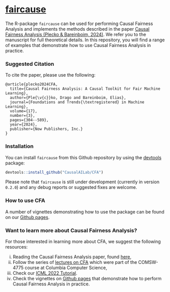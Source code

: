 
<!-- README.md is generated from README.Rmd. Please edit that file -->

# [faircause](https://github.com/dplecko/CFA)

<!-- badges: start 
[![Lifecycle](https://img.shields.io/badge/lifecycle-stable-brightgreen.svg)](https://lifecycle.r-lib.org/articles/stages.html#stable)
[![R build status](https://github.com/dplecko/fairadapt/workflows/build/badge.svg)](https://github.com/dplecko/fairadapt/actions?query=workflow%3Abuild)
[![R check status](https://github.com/dplecko/fairadapt/workflows/check/badge.svg)](https://github.com/dplecko/fairadapt/actions?query=workflow%3Acheck)
[![pkgdown build status](https://github.com/dplecko/fairadapt/workflows/pkgdown/badge.svg)](https://github.com/dplecko/fairadapt/actions?query=workflow%3Apkgdown)
[![covr status](https://github.com/dplecko/fairadapt/workflows/coverage/badge.svg)](https://github.com/dplecko/fairadapt/actions?query=workflow%3Acoverage)
[![Codecov test coverage](https://codecov.io/gh/dplecko/fairadapt/branch/main/graph/badge.svg?token=8A0EL5N4RE)](https://app.codecov.io/gh/dplecko/fairadapt)
<!-- badges: end -->

The R-package `faircause` can be used for performing Causal Fairness
Analysis and implements the methods described in the paper [Causal
Fairness Analysis (Plecko & Bareinboim,
2024)](https://causalai.net/r90.pdf). We refer you to the manuscript for
full theoretical details. In this repository, you will find a range of
examples that demonstrate how to use Causal Fairness Analysis in
practice.

### Suggested Citation

To cite the paper, please use the following:

    @article{plecko2024CFA,
      title={Causal Fairness Analysis: A Causal Toolkit for Fair Machine Learning},
      author={Ple{\v{c}}ko, Drago and Bareinboim, Elias},
      journal={Foundations and Trends{\textregistered} in Machine Learning},
      volume={17},
      number={3},
      pages={304--589},
      year={2024},
      publisher={Now Publishers, Inc.}
    }

### Installation

You can install `faircause` from this Github repository by using the
[devtools](https://cran.r-project.org/web/packages/devtools/index.html)
package:

``` r
devtools::install_github("CausalAILab/CFA")
```

Please note that `faircause` is still under development (currently in
version `0.2.0`) and any debug reports or suggested fixes are welcome.

### How to use CFA

A number of vignettes demonstrating how to use the package can be found
on our [Github pages](https://dplecko.github.io/CFA/).

### Want to learn more about Causal Fairness Analysis?

For those interested in learning more about CFA, we suggest the
following resources:

<ol style="list-style-type: lower-roman; counter-reset: list;">
<li>
Reading the Causal Fairness Analysis paper, found
<a href="https://causalai.net/r90.pdf">here</a>,
</li>
<li>
Follow the series of
<a href="https://www.cs.columbia.edu/~dplecko/#teaching">lectures on
CFA</a> which were part of the COMSW-4775 course at Columbia Computer
Science,
</li>
<li>
Check our <a href="https://fairness.causalai.net/">ICML 2022
Tutorial</a>.
</li>
<li>
Check the vignettes on <a href="https://dplecko.github.io/CFA/">Github
pages</a> that demonstrate how to perform Causal Fairness Analysis in
practice.
</li>
</ol>

